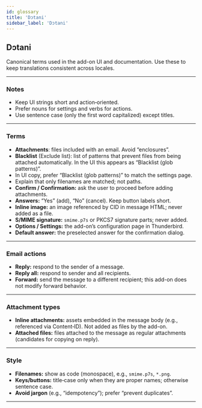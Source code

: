 ```yaml
---
id: glossary
title: 'Dɔtani'
sidebar_label: 'Dɔtani'
---
```


## Dɔtani

Canonical terms used in the add-on UI and documentation. Use these to keep translations consistent across locales.

---

### Notes

- Keep UI strings short and action‑oriented.
- Prefer nouns for settings and verbs for actions.
- Use sentence case (only the first word capitalized) except titles.

---

### Terms

- **Attachments**: files included with an email. Avoid “enclosures”.
- **Blacklist** (Exclude list): list of patterns that prevent files from being attached automatically. In the UI this appears as “Blacklist (glob patterns)”.
- In UI copy, prefer “Blacklist (glob patterns)” to match the settings page.
- Explain that only filenames are matched; not paths.
- **Confirm / Confirmation:** ask the user to proceed before adding attachments.
- **Answers:** “Yes” (add), “No” (cancel). Keep button labels short.
- **Inline image:** an image referenced by CID in message HTML; never added as a file.
- **S/MIME signature:** `smime.p7s` or PKCS7 signature parts; never added.
- **Options / Settings:** the add-on’s configuration page in Thunderbird.
- **Default answer:** the preselected answer for the confirmation dialog.

---

### Email actions

- **Reply:** respond to the sender of a message.
- **Reply all:** respond to sender and all recipients.
- **Forward:** send the message to a different recipient; this add-on does not modify forward behavior.

---

### Attachment types

- **Inline attachments:** assets embedded in the message body (e.g., referenced via Content‑ID). Not added as files by the add-on.
- **Attached files:** files attached to the message as regular attachments (candidates for copying on reply).

---

### Style

- **Filenames:** show as code (monospace), e.g., `smime.p7s`, `*.png`.
- **Keys/buttons:** title‑case only when they are proper names; otherwise sentence case.
- **Avoid jargon** (e.g., “idempotency”); prefer “prevent duplicates”.

---
